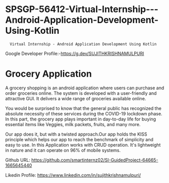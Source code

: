 # SPSGP-56412-Virtual-Internship---Android-Application-Development-Using-Kotlin
      Virtual Internship - Android Application Development Using Kotlin

Google Developer Profile:-https://g.dev/SUJITHKRISHNAMULPURI

# Grocery Application
A grocery shopping is an android application where users can purchase and order groceries online. The system is developed with a user-friendly and attractive GUI. It delivers a wide range of groceries available online. 

You would be surprised to know that the general public has recognized the absolute necessity of these services during the COVID-19 lockdown phase. In this part, the grocery app plays important in day-to-day life for buying essential items like Veggies, milk packets, fruits, and many more.

Our app does it, but with a twisted approach.Our app holds the KISS principle which helps our app to reach the benchmark of simplicity and easy to use. In this Application works with CRUD operation. It's lightweight in nature and it can operate on 96% of mobile systems.

Github URL: https://github.com/smartinternz02/SI-GuidedProject-64665-1665645440

Likedin Profile: https://www.linkedin.com/in/sujithkrishnamulpuri/